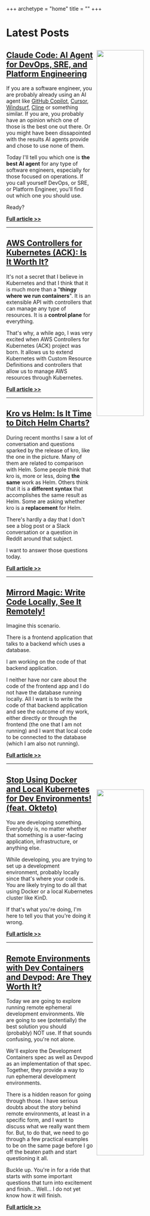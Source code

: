 +++
archetype = "home"
title = ""
+++

# Latest Posts

<!-- <a href="/ai/the-missing-link-how-mcp-servers-supercharge-your-ai-coding-assistant"><img src="/ai/the-missing-link-how-mcp-servers-supercharge-your-ai-coding-assistant/thumbnail.jpg" style="width:50%; float:right; padding: 10px"></a>

## [The Missing Link: How MCP Servers Supercharge Your AI Coding Assistant](/ai/the-missing-link-how-mcp-servers-supercharge-your-ai-coding-assistant)

We got Large Language Models (LLMs), but they were **not enough**. Then we got AI agents, but they were not enough either. Now we got Model Context Protocol (MCP).

Is that it? Is that what was needed to **make AI for software engineers truly useful?**

Let's see.

**[Full article >>](/ai/the-missing-link-how-mcp-servers-supercharge-your-ai-coding-assistant)**

--- -->

<!-- <img src="/ai/outdated-ai-responses-context7-solves-llms-biggest-flaw/thumbnail.jpg" style="width:50%; float:right; padding: 10px">

## [Outdated AI Responses? Context7 Solves LLMs' Biggest Flaw](/ai/outdated-ai-responses-context7-solves-llms-biggest-flaw)

**LLMs are always behind**. They do not contain up to date information and examples for programming languages, libraries, tools, and whatever else we, software engineers, are using. Depending on the date an LLM was created, it might be days, weeks, or months behind. As such, examples will be using older libraries, outdated APIs, and deprecated versions of the tools.

Moreover, since LLMs are, in a way, databases of the whole Internet, they might give us code examples taken from places other than, for example, oficial documentation. They might give us generic answers that do not match versions we're working with.

We are going to fix that today in a very simple, yet effective way. We are going to **teach our agents how to get up to date information** they might need to come to the right conclusion and perform correct actions.

By the end of this post, the likelyhood of your AI agent doing the right thing will increase exponentially.

**[Full article >>](/ai/outdated-ai-responses-context7-solves-llms-biggest-flaw)**

--- -->

<img src="/ai/claude-code-ai-agent-for-devops-sre-and-platform-engineering/thumbnail.jpg" style="width:50%; float:right; padding: 10px">

## [Claude Code: AI Agent for DevOps, SRE, and Platform Engineering](/ai/claude-code-ai-agent-for-devops-sre-and-platform-engineering)

If you are a software engineer, you are probably already using an AI agent like [GitHub Copilot](https://github.com/features/copilot), [Cursor](https://cursor.com), [Windsurf](https://windsurf.com), [Cline](https://cline.bot/) or something similar. If you are, you probably have an opinion which one of those is the best one out there. Or you might have been dissapointed with the results AI agents provide and chose to use none of them.

Today I'll tell you which one is **the best AI agent** for any type of software engineers, especially for those focused on operations. If you call yourself DevOps, or SRE, or Platform Engineer, you'll find out which one you should use.

Ready?

**[Full article >>](/ai/claude-code-ai-agent-for-devops-sre-and-platform-engineering)**

---

<img src="/infrastructure-as-code/aws-controllers-for-kubernetes-ack-is-it-worth-it/thumbnail.jpg" style="width:50%; float:right; padding: 10px">

## [AWS Controllers for Kubernetes (ACK): Is It Worth It?](/infrastructure-as-code/aws-controllers-for-kubernetes-ack-is-it-worth-it)

It's not a secret that I believe in Kubernetes and that I think that it is much more than a "**thingy where we run containers**". It is an extensible API with controllers that can manage any type of resources. It is a **control plane** for everything.

That's why, a while ago, I was very excited when AWS Controllers for Kubernetes (ACK) project was born. It allows us to extend Kubernetes with Custom Resource Definitions and controllers that allow us to manage AWS resources through Kubernetes.

**[Full article >>](/infrastructure-as-code/aws-controllers-for-kubernetes-ack-is-it-worth-it)**

---

<img src="/kubernetes/kro-vs-helm-is-it-time-to-ditch-helm-charts/thumbnail.jpg" style="width:50%; float:right; padding: 10px">

## [Kro vs Helm: Is It Time to Ditch Helm Charts?](/kubernetes/kro-vs-helm-is-it-time-to-ditch-helm-charts)

During recent months I saw a lot of conversation and questions sparked by the release of kro, like the one in the picture. Many of them are related to comparison with Helm. Some people think that kro is, more or less, doing **the same** work as Helm. Others think that it is a **different syntax** that accomplishes the same result as Helm. Some are asking whether kro is a **replacement** for Helm.

There's hardly a day that I don't see a blog post or a Slack conversation or a question in Reddit around that subject.

I want to answer those questions today.

**[Full article >>](/kubernetes/kro-vs-helm-is-it-time-to-ditch-helm-charts)**

---

<img src="/development/mirrord-magic-write-code-locally-see-it-remotely/thumbnail.jpg" style="width:50%; float:right; padding: 10px">

## [Mirrord Magic: Write Code Locally, See It Remotely!](/development/mirrord-magic-write-code-locally-see-it-remotely)

Imagine this scenario.

There is a frontend application that talks to a backend which uses a database.

I am working on the code of that backend application.

I neither have nor care about the code of the frontend app and I do not have the database running locally. All I want is to write the code of that backend application and see the outcome of my work, either directly or through the frontend (the one that I am not running) and I want that local code to be connected to the database (which I am also not running).

**[Full article >>](/development/mirrord-magic-write-code-locally-see-it-remotely)**

---

<img src="/development/stop-using-docker-and-local-kubernetes-for-dev-environments-feat-okteto/thumbnail.jpg" style="width:50%; float:right; padding: 10px">

## [Stop Using Docker and Local Kubernetes for Dev Environments! (feat. Okteto)](/development/stop-using-docker-and-local-kubernetes-for-dev-environments-feat-okteto)

You are developing something. Everybody is, no matter whether that something is a user-facing application, infrastructure, or anything else.

While developing, you are trying to set up a development environment, probably locally since that's where your code is. You are likely trying to do all that using Docker or a local Kubernetes cluster like KinD.

If that's what you're doing, I'm here to tell you that you're doing it wrong.

**[Full article >>](/development/stop-using-docker-and-local-kubernetes-for-dev-environments-feat-okteto)**

---

<img src="/development/remote-environments-with-dev-containers-and-devpod-are-they-worth-it/thumbnail.jpg" style="width:50%; float:right; padding: 10px">

## [Remote Environments with Dev Containers and Devpod: Are They Worth It?](/development/remote-environments-with-dev-containers-and-devpod-are-they-worth-it)

Today we are going to explore running remote ephemeral development environments. We are going to see (potentially) the best solution you should (probably) NOT use. If that sounds confusing, you're not alone. 

We'll explore the Development Containers spec as well as Devpod as an implementation of that spec. Together, they provide a way to run ephemeral development environments.

There is a hidden reason for going through those. I have serious doubts about the story behind remote environments, at least in a specific form, and I want to discuss what we really want them for. But, to do that, we need to go through a few practical examples to be on the same page before I go off the beaten path and start questioning it all.

Buckle up. You're in for a ride that starts with some important questions that turn into excitement and finish... Well... I do not yet know how it will finish.

**[Full article >>](/development/remote-environments-with-dev-containers-and-devpod-are-they-worth-it)**

